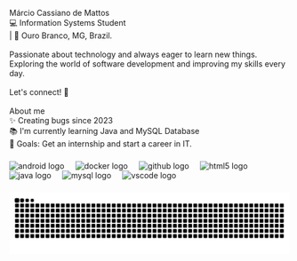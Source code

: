 <p align="left">Márcio Cassiano de Mattos<br>💻 Information Systems Student<br>| 📍 Ouro Branco, MG, Brazil.<br><br>Passionate about technology and always eager to learn new things. Exploring the world of software development and improving my skills every day.<br><br>Let's connect! 🚀<br><br>About me<br>✨ Creating bugs since 2023<br>📚 I'm currently learning Java and MySQL Database<br>🎯 Goals: Get an internship and start a career in IT.</p>

###

<div align="left">
  <img src="https://cdn.jsdelivr.net/gh/devicons/devicon/icons/android/android-original.svg" height="40" alt="android logo"  />
  <img width="12" />
  <img src="https://cdn.jsdelivr.net/gh/devicons/devicon/icons/docker/docker-original.svg" height="40" alt="docker logo"  />
  <img width="12" />
  <img src="https://cdn.jsdelivr.net/gh/devicons/devicon/icons/github/github-original.svg" height="40" alt="github logo"  />
  <img width="12" />
  <img src="https://cdn.jsdelivr.net/gh/devicons/devicon/icons/html5/html5-original.svg" height="40" alt="html5 logo"  />
  <img width="12" />
  <img src="https://cdn.jsdelivr.net/gh/devicons/devicon/icons/java/java-original.svg" height="40" alt="java logo"  />
  <img width="12" />
  <img src="https://cdn.jsdelivr.net/gh/devicons/devicon/icons/mysql/mysql-original.svg" height="40" alt="mysql logo"  />
  <img width="12" />
  <img src="https://cdn.jsdelivr.net/gh/devicons/devicon/icons/vscode/vscode-original.svg" height="40" alt="vscode logo"  />
</div>

###

<img src="https://raw.githubusercontent.com/MarcioMattos98/MarcioMattos98/output/snake.svg" alt="Snake animation" />

###
